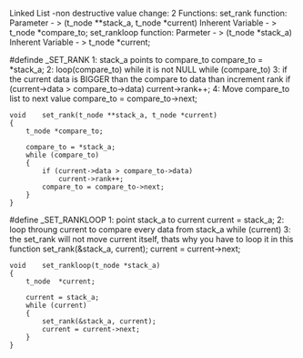 Linked List
-non destructive value change:
2 Functions:
	set_rank function:
		Parameter - > (t_node **stack_a, t_node *current)
		Inherent Variable - > t_node *compare_to;
	set_rankloop function:
		Parmeter - > (t_node *stack_a)
		Inherent Variable - > t_node *current;

#definde _SET_RANK
1: stack_a points to compare_to
	compare_to = *stack_a;
2: loop(compare_to) while it is not NULL
	while (compare_to)
3: if the current data is BIGGER than the compare to data than increment rank
	if (current->data > compare_to->data)
		current->rank++;
4: Move compare_to list to next value
	compare_to = compare_to->next;

```
void	set_rank(t_node **stack_a, t_node *current)
{
	t_node *compare_to;

	compare_to = *stack_a;
	while (compare_to)
	{
		if (current->data > compare_to->data)
			current->rank++;
		compare_to = compare_to->next;
	}
}
```
#define _SET_RANKLOOP
1: point stack_a to current
	current = stack_a;
2: loop throung current to compare every data from stack_a
	while (current)
3: the set_rank will not move current itself, thats why you have to loop it in this function
		set_rank(&stack_a, current);
		current = current->next;

```
void	set_rankloop(t_node *stack_a)
{
	t_node	*current;

	current = stack_a;
	while (current)
	{
		set_rank(&stack_a, current);
		current = current->next;
	}
}

```
